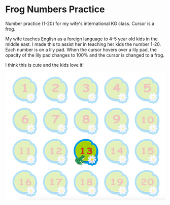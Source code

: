 # Frog Numbers Practice

Number practice (1-20) for my wife's international KG class. Cursor is a frog.

My wife teaches English as a foreign language to 4-5 year old kids in the middle east. I made this to assist her in teaching her kids the number 1-20. Each number is on a lily pad. When the cursor hovers over a lily pad, the opacity of the lily pad changes to 100% and the cursor is changed to a frog. 

I think this is cute and the kids love it!


![alt text](https://github.com/MichaelKeithM/images/blob/master/frog-numbers.jpg)
